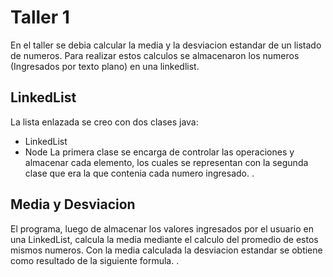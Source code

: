 ﻿# Taller 1
En el taller se debia calcular la media y la desviacion estandar de un listado de numeros. Para realizar estos calculos se almacenaron los numeros (Ingresados por texto plano) en una linkedlist.
## LinkedList
La lista enlazada se creo con dos clases java:
- LinkedList
- Node
La primera clase se encarga de controlar las operaciones y almacenar cada elemento, los cuales se representan con la segunda clase que era la que contenia cada numero ingresado.
.
## Media y Desviacion
El programa, luego de almacenar los valores ingresados por el usuario en una LinkedList, calcula la media mediante el calculo del promedio de estos mismos numeros. Con la media calculada la desviacion estandar se obtiene como resultado de la siguiente formula.
.


